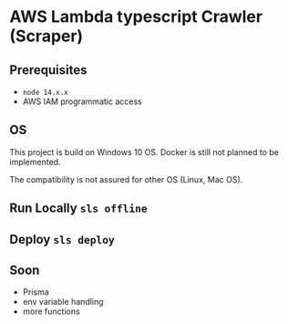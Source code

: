 # AWS Lambda typescript Crawler (Scraper)

## Prerequisites

- `node 14.x.x`  
- AWS IAM programmatic access  

## OS

This project is build on Windows 10 OS. Docker is still not planned to be implemented.

The compatibility is not assured for other OS (Linux, Mac OS).

## Run Locally `sls offline`

## Deploy `sls deploy`

## Soon

- Prisma
- env variable handling
- more functions
